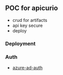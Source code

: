 ## POC for apicurio

- crud for artifacts
- api key secure
- deploy

### Deployment

### Auth

- [azure-ad-auth](https://www.apicur.io/registry/docs/apicurio-registry/2.5.x/getting-started/assembly-configuring-registry-security.html#registry-security-azure_registry)
